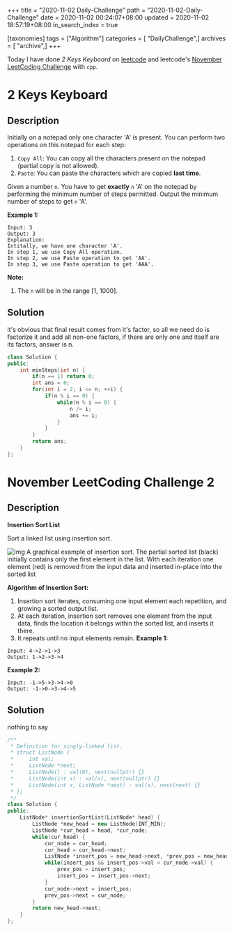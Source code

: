 +++
title = "2020-11-02 Daily-Challenge"
path = "2020-11-02-Daily-Challenge"
date = 2020-11-02 00:24:07+08:00
updated = 2020-11-02 18:57:19+08:00
in_search_index = true

[taxonomies]
tags = ["Algorithm"]
categories = [ "DailyChallenge",]
archives = [ "archive",]
+++

Today I have done *2 Keys Keyboard* on [leetcode](https://leetcode.com/problems/2-keys-keyboard/) and leetcode's [November LeetCoding Challenge](https://leetcode.com/explore/challenge/card/november-leetcoding-challenge/564/week-1-november-1st-november-7th/3517/) with `cpp`.

<!-- more -->

# 2 Keys Keyboard

## Description

Initially on a notepad only one character 'A' is present. You can perform two operations on this notepad for each step:

1. `Copy All`: You can copy all the characters present on the notepad (partial copy is not allowed).
2. `Paste`: You can paste the characters which are copied **last time**.

Given a number `n`. You have to get **exactly** `n` 'A' on the notepad by performing the minimum number of steps permitted. Output the minimum number of steps to get `n` 'A'.

**Example 1:**

```
Input: 3
Output: 3
Explanation:
Intitally, we have one character 'A'.
In step 1, we use Copy All operation.
In step 2, we use Paste operation to get 'AA'.
In step 3, we use Paste operation to get 'AAA'.
```

**Note:**

1. The `n` will be in the range [1, 1000].

## Solution

it's obvious that final result comes from it's factor, so all we need do is factorize it and add all non-one factors,
if there are only one and itself are its factors, answer is n.

``` cpp
class Solution {
public:
    int minSteps(int n) {
        if(n == 1) return 0;
        int ans = 0;
        for(int i = 2; i <= n; ++i) {
            if(n % i == 0) {
                while(n % i == 0) {
                    n /= i;
                    ans += i;
                }
            }
        }
        return ans;
    }
};
```

# November LeetCoding Challenge 2

## Description

**Insertion Sort List**

Sort a linked list using insertion sort.

![img](https://upload.wikimedia.org/wikipedia/commons/0/0f/Insertion-sort-example-300px.gif)
A graphical example of insertion sort. The partial sorted list (black) initially contains only the first element in the list.
With each iteration one element (red) is removed from the input data and inserted in-place into the sorted list

**Algorithm of Insertion Sort:**

1. Insertion sort iterates, consuming one input element each repetition, and growing a sorted output list.
2. At each iteration, insertion sort removes one element from the input data, finds the location it belongs within the sorted list, and inserts it there.
3. It repeats until no input elements remain.
   **Example 1:**

```
Input: 4->2->1->3
Output: 1->2->3->4
```

**Example 2:**

```
Input: -1->5->3->4->0
Output: -1->0->3->4->5
```

## Solution

nothing to say

``` cpp
/**
 * Definition for singly-linked list.
 * struct ListNode {
 *     int val;
 *     ListNode *next;
 *     ListNode() : val(0), next(nullptr) {}
 *     ListNode(int x) : val(x), next(nullptr) {}
 *     ListNode(int x, ListNode *next) : val(x), next(next) {}
 * };
 */
class Solution {
public:
    ListNode* insertionSortList(ListNode* head) {
        ListNode *new_head = new ListNode(INT_MIN);
        ListNode *cur_head = head, *cur_node;
        while(cur_head) {
            cur_node = cur_head;
            cur_head = cur_head->next;
            ListNode *insert_pos = new_head->next, *prev_pos = new_head;
            while(insert_pos && insert_pos->val < cur_node->val) {
                prev_pos = insert_pos;
                insert_pos = insert_pos->next;
            }
            cur_node->next = insert_pos;
            prev_pos->next = cur_node;
        }
        return new_head->next;
    }
};
```
